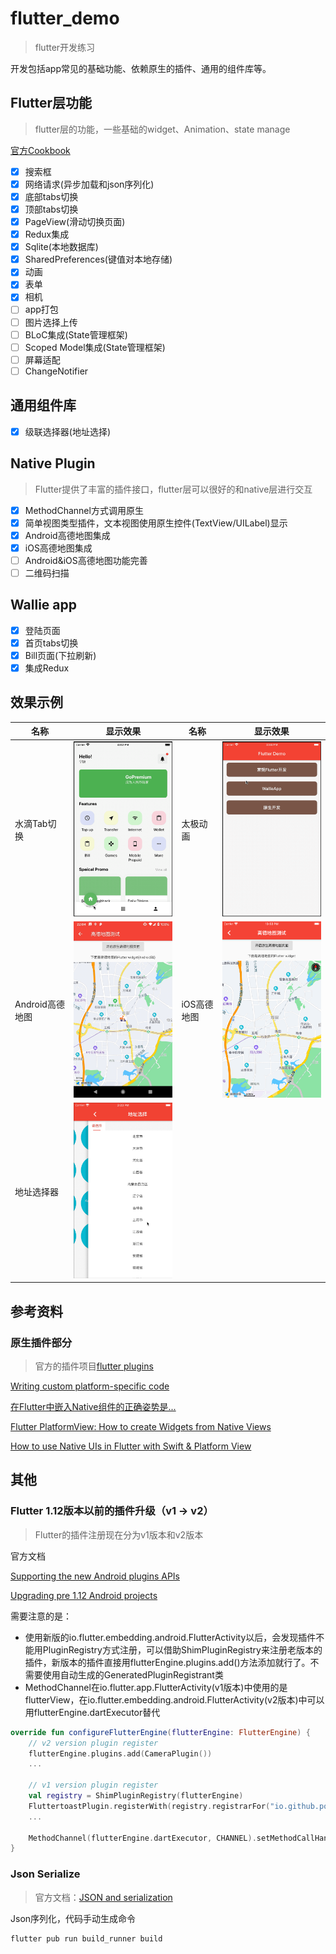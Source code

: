 # flutter_demo
> flutter开发练习

开发包括app常见的基础功能、依赖原生的插件、通用的组件库等。

## Flutter层功能
> flutter层的功能，一些基础的widget、Animation、state manage

[官方Cookbook](https://flutter.dev/docs/cookbook)

- [x] 搜索框
- [x] 网络请求(异步加载和json序列化)
- [x] 底部tabs切换
- [x] 顶部tabs切换
- [x] PageView(滑动切换页面)
- [x] Redux集成
- [x] Sqlite(本地数据库)
- [x] SharedPreferences(键值对本地存储)
- [x] 动画
- [x] 表单
- [x] 相机
- [ ] app打包
- [ ] 图片选择上传
- [ ] BLoC集成(State管理框架)
- [ ] Scoped Model集成(State管理框架)
- [ ] 屏幕适配
- [ ] ChangeNotifier

## 通用组件库
- [x] 级联选择器(地址选择)

## Native Plugin
> Flutter提供了丰富的插件接口，flutter层可以很好的和native层进行交互

- [x] MethodChannel方式调用原生
- [x] 简单视图类型插件，文本视图使用原生控件(TextView/UILabel)显示
- [x] Android高德地图集成
- [x] iOS高德地图集成
- [ ] Android&iOS高德地图功能完善
- [ ] 二维码扫描

## Wallie app

- [x] 登陆页面
- [x] 首页tabs切换
- [x] Bill页面(下拉刷新)
- [x] 集成Redux

## 效果示例

| 名称 | 显示效果 | 名称 | 显示效果 |
| --- | --- | --- | --- |
| 水滴Tab切换 | <img src="https://github.com/xionghaoo/flutter_demo/blob/master/screens/tab%E5%88%87%E6%8D%A2%E5%8A%A8%E7%94%BB.gif" width="300"/> |  太极动画 | <img src="https://github.com/xionghaoo/flutter_demo/blob/master/screens/%E5%A4%AA%E6%9E%81%E5%8A%A8%E7%94%BB.gif" width="300"/> |
| Android高德地图 | <img src="https://github.com/xionghaoo/flutter_demo/blob/master/screens/android_amap.jpg" width="300"/> | iOS高德地图 | <img src="https://github.com/xionghaoo/flutter_demo/blob/master/screens/ios_amap.png" width="300"/> |
| 地址选择器 | <img src="https://github.com/xionghaoo/flutter_demo/blob/master/screens/address_selector.gif" width="300"/> |

## 参考资料

### 原生插件部分
> 官方的插件项目[flutter plugins](https://github.com/flutter/plugins)

[Writing custom platform-specific code](https://flutter.dev/docs/development/platform-integration/platform-channels)

[在Flutter中嵌入Native组件的正确姿势是...](https://juejin.im/post/5bed04d96fb9a049a42e9c40)

[Flutter PlatformView: How to create Widgets from Native Views](https://medium.com/flutter-community/flutter-platformview-how-to-create-flutter-widgets-from-native-views-366e378115b6)

[How to use Native UIs in Flutter with Swift & Platform View](https://medium.com/@phoomparin/how-to-use-native-uis-in-flutter-with-swift-platform-view-8b4dc7f833d8)

## 其他
### Flutter 1.12版本以前的插件升级（v1 -> v2）
> Flutter的插件注册现在分为v1版本和v2版本

官方文档

[Supporting the new Android plugins APIs](https://flutter.dev/docs/development/packages-and-plugins/plugin-api-migration)

[Upgrading pre 1.12 Android projects](https://github.com/flutter/flutter/wiki/Upgrading-pre-1.12-Android-projects)

需要注意的是：
+ 使用新版的io.flutter.embedding.android.FlutterActivity以后，会发现插件不能用PluginRegistry方式注册，可以借助ShimPluginRegistry来注册老版本的插件，新版本的插件直接用flutterEngine.plugins.add()方法添加就行了。不需要使用自动生成的GeneratedPluginRegistrant类
+ MethodChannel在io.flutter.app.FlutterActivity(v1版本)中使用的是flutterView，在io.flutter.embedding.android.FlutterActivity(v2版本)中可以用flutterEngine.dartExecutor替代

```kotlin
override fun configureFlutterEngine(flutterEngine: FlutterEngine) {
    // v2 version plugin register
    flutterEngine.plugins.add(CameraPlugin())
    ...
    
    // v1 version plugin register
    val registry = ShimPluginRegistry(flutterEngine)
    FluttertoastPlugin.registerWith(registry.registrarFor("io.github.ponnamkarthik.toast.fluttertoast.FluttertoastPlugin"))
    ...
    
    MethodChannel(flutterEngine.dartExecutor, CHANNEL).setMethodCallHandler { ... }
}
```

### Json Serialize
> 官方文档：[JSON and serialization](https://flutter.dev/docs/development/data-and-backend/json)

Json序列化，代码手动生成命令
```
flutter pub run build_runner build
```
    